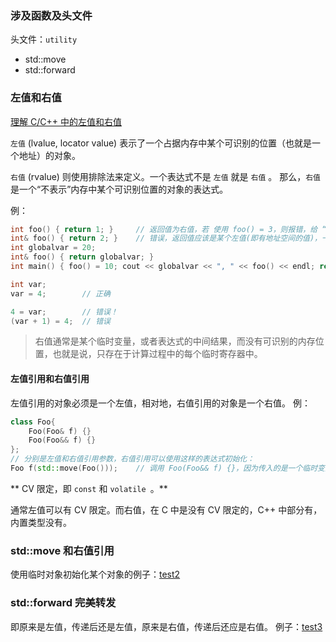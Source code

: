 ### 涉及函数及头文件

头文件：`utility`

- std::move
- std::forward

### 左值和右值
[理解 C/C++ 中的左值和右值](https://nettee.github.io/posts/2018/Understanding-lvalues-and-rvalues-in-C-and-C/)

`左值` (lvalue, locator value) 表示了一个占据内存中某个可识别的位置（也就是一个地址）的对象。

`右值` (rvalue) 则使用排除法来定义。一个表达式不是 `左值` 就是 `右值` 。 那么，`右值`是一个“不表示”内存中某个可识别位置的对象的表达式。

例：
~~~cpp
int foo() { return 1; }     // 返回值为右值，若 使用 foo() = 3，则报错，给 “右值” 赋值是错误的。
int& foo() { return 2; }    // 错误，返回值应该是某个左值(即有地址空间的值)，一般用作返回类成员 this 指针。下面是对的：
int globalvar = 20;
int& foo() { return globalvar; }
int main() { foo() = 10; cout << globalvar << ", " << foo() << endl; return 0; }

int var;
var = 4;        // 正确

4 = var;        // 错误！
(var + 1) = 4;  // 错误
~~~

> 右值通常是某个临时变量，或者表达式的中间结果，而没有可识别的内存位置，也就是说，只存在于计算过程中的每个临时寄存器中。

#### 左值引用和右值引用
左值引用的对象必须是一个左值，相对地，右值引用的对象是一个右值。
例：
~~~cpp
class Foo{
    Foo(Foo& f) {}
    Foo(Foo&& f) {}
};
// 分别是左值和右值引用参数，右值引用可以使用这样的表达式初始化：
Foo f(std::move(Foo()));    // 调用 Foo(Foo&& f) {}，因为传入的是一个临时变量
~~~

** CV 限定，即 `const` 和 `volatile `。**

通常左值可以有 CV 限定。而右值，在 C 中是没有 CV 限定的，C++ 中部分有，内置类型没有。

### std::move 和右值引用
使用临时对象初始化某个对象的例子：[test2](../example/forward.cpp)


### std::forward 完美转发
即原来是左值，传递后还是左值，原来是右值，传递后还应是右值。
例子：[test3](../example/forward.cpp)

